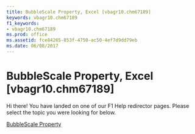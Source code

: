 ```yaml
---
title: BubbleScale Property, Excel [vbagr10.chm67189]
keywords: vbagr10.chm67189
f1_keywords:
- vbagr10.chm67189
ms.prod: office
ms.assetid: fce84265-853f-4750-ac50-4ef7d9dd79eb
ms.date: 06/08/2017
---
```



# BubbleScale Property, Excel [vbagr10.chm67189]

Hi there! You have landed on one of our F1 Help redirector pages. Please select the topic you were looking for below.

[BubbleScale Property](http://msdn.microsoft.com/library/e3947690-3428-3f50-173b-b7889f9aac7f%28Office.15%29.aspx)

